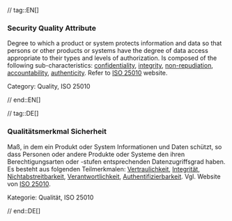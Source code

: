 // tag::EN[]
### Security Quality Attribute
Degree to which a product or system protects information and data so that persons or other products or systems have the degree of data access appropriate to their types and levels of authorization.
Is composed of the following sub-characteristics: [confidentiality](#term-confidentiality-quality-attribute), [integrity](#term-integrity-quality-attribute), [non-repudiation](#term-non-repudiation-quality-attribute), [accountability](#term-accountability-quality-attribute), [authenticity](#term-authenticity-quality-attribute).
Refer to [ISO 25010](https://iso25000.com/index.php/en/iso-25000-standards/iso-25010) website.

Category: Quality, ISO 25010

// end::EN[]

// tag::DE[]
### Qualitätsmerkmal Sicherheit

Maß, in dem ein Produkt oder System Informationen und Daten schützt,
so dass Personen oder andere Produkte oder Systeme den ihren
Berechtigungsarten oder -stufen entsprechenden Datenzugriffsgrad
haben. Es besteht aus folgenden Teilmerkmalen:
[Vertraulichkeit](#term-confidentiality), [Integrität](#term-integrity-quality-attribute),
[Nichtabstreitbarkeit](#term-non-repudiation-quality-attribute),
[Verantwortlichkeit](#term-accountability-quality-attribute),
[Authentifizierbarkeit](#term-authorization). 
Vgl. Website von [ISO 25010](https://iso25000.com/index.php/en/iso-25000-standards/iso-25010).

Kategorie: Qualität, ISO 25010



// end::DE[]

